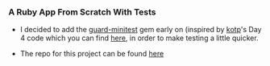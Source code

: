 ### A Ruby App From Scratch With Tests

- I decided to add the [guard-minitest](https://github.com/guard/guard-minitest) gem early on (inspired by [kotp](https://github.com/kotp)'s Day 4 code which you can find [here](https://github.com/RubySteps/21-day-challenge/tree/master/2_adventures/001/kotp/04_automated_testing_example), in order to make testing a little quicker.

- The repo for this project can be found [here](https://github.com/liamseanbrady/trello-rat.git)
